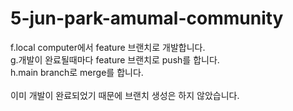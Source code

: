 # 5-jun-park-amumal-community

f.local computer에서 feature 브랜치로 개발합니다.</br>
g.개발이 완료될때마다 feature 브랜치로 push를 합니다.</br>
h.main branch로 merge를 합니다.</br>
</br>
이미 개발이 완료되었기 때문에 브랜치 생성은 하지 않았습니다.

